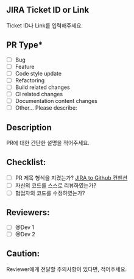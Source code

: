 ## JIRA Ticket ID or Link

Ticket ID나 Link를 입력해주세요.

## PR Type\*

- [ ] Bug
- [ ] Feature
- [ ] Code style update
- [ ] Refactoring
- [ ] Build related changes
- [ ] CI related changes
- [ ] Documentation content changes
- [ ] Other... Please describe:

## Description

PR에 대한 간단한 설명을 적어주세요.

## Checklist:

- [ ] PR 제목 형식을 지켰는가? [JIRA to Github 컨벤션](https://www.notion.so/noute/Git-Commit-98172dff2c9146baa3241f7b75fc70dd#a4c5a7a11caa4797a2526a948d91700c)
- [ ] 자신의 코드를 스스로 리뷰하였는가?
- [ ] 협업자의 코드를 수정하였는가?

## Reviewers:

- [ ] @Dev 1
- [ ] @Dev 2

## Caution:

Reviewer에게 전달할 주의사항이 있다면, 적어주세요.
